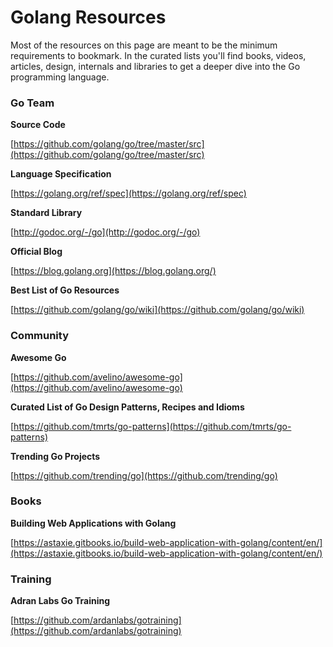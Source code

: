 # Golang Resources

Most of the resources on this page are meant to be the minimum requirements to bookmark.  In the curated lists you'll find books, videos, articles, design, internals and libraries to get a deeper dive into the Go programming language.

### Go Team

**Source Code**

[https://github.com/golang/go/tree/master/src](https://github.com/golang/go/tree/master/src)

**Language Specification**

[https://golang.org/ref/spec](https://golang.org/ref/spec)

**Standard Library**

[http://godoc.org/-/go](http://godoc.org/-/go)

**Official Blog**

[https://blog.golang.org](https://blog.golang.org/)

**Best List of Go Resources**

[https://github.com/golang/go/wiki](https://github.com/golang/go/wiki)

### Community

**Awesome Go**

[https://github.com/avelino/awesome-go](https://github.com/avelino/awesome-go)

**Curated List of Go Design Patterns, Recipes and Idioms**

[https://github.com/tmrts/go-patterns](https://github.com/tmrts/go-patterns)

**Trending Go Projects**

[https://github.com/trending/go](https://github.com/trending/go)

### Books

**Building Web Applications with Golang**

[https://astaxie.gitbooks.io/build-web-application-with-golang/content/en/](https://astaxie.gitbooks.io/build-web-application-with-golang/content/en/)

### Training

**Adran Labs Go Training**

[https://github.com/ardanlabs/gotraining](https://github.com/ardanlabs/gotraining)

